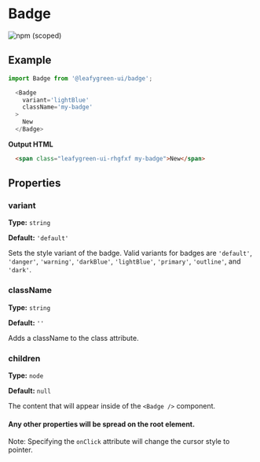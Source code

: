 # Badge

![npm (scoped)](https://img.shields.io/npm/v/@leafygreen-ui/badge.svg)

## Example

```Javascript
import Badge from '@leafygreen-ui/badge';

  <Badge
    variant='lightBlue'
    className='my-badge'
  >
    New
  </Badge>
```

**Output HTML**

```HTML
  <span class="leafygreen-ui-rhgfxf my-badge">New</span>
```

## Properties

### variant

**Type:** `string`

**Default:** `'default'`

Sets the style variant of the badge. Valid variants for badges are `'default'`, `'danger'`, `'warning'`, `'darkBlue'`, `'lightBlue'`, `'primary'`, `'outline'`, and `'dark'`.

### className

**Type:** `string`

**Default:** `''`

Adds a className to the class attribute.

### children

**Type:** `node`

**Default:** `null`

The content that will appear inside of the `<Badge />` component.

#### Any other properties will be spread on the root element.

Note: Specifying the `onClick` attribute will change the cursor style to pointer.
